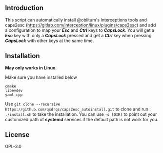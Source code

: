 ## Introduction
This script can automatically install @oblitum's Interceptions tools and caps2esc (https://gitlab.com/interception/linux/plugins/caps2esc) and add a configuration to map your ***Esc*** and ***Ctrl*** keys to ***CapsLock***. You will get a ***Esc*** key with only a ***CapsLock*** pressed and get a ***Ctrl*** key when pressing ***CapsLock*** with other keys at the same time.

## Installation
**May only works in Linux.**

Make sure you have installed below
```
cmake
libevdev
yaml-cpp
```

Use `git clone --recursive https://github.com/qsdrqs/caps2esc_autoinstall.git` to clone and run : `./install.sh` to take the installation.
You can use `-s [DIR]` to point out your customized path of **systemd** services if the default path is not work for you.

## License
GPL-3.0
